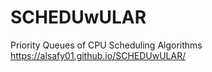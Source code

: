# SCHEDUwULAR
Priority Queues of CPU Scheduling Algorithms 
https://alsafy01.github.io/SCHEDUwULAR/
